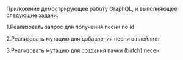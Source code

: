 Приложение демострирующее работу GraphQL, и выполняющее следующие задачи:

1.Реализовать запрос для получения песни по id

2.Реализовать мутацию для добавления песни в плейлист

3.Реализовать мутацию для создания пачки (batch) песен
